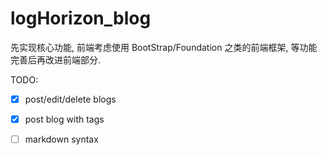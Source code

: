 # logHorizon_blog

先实现核心功能, 前端考虑使用 BootStrap/Foundation 之类的前端框架, 等功能完善后再改进前端部分.

TODO:
- [x] post/edit/delete blogs
- [x] post blog with tags
- [ ] markdown syntax

